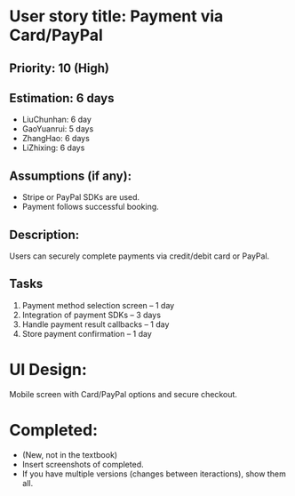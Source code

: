 # User story title: Payment via Card/PayPal

## Priority: 10 (High)

## Estimation: 6 days
* LiuChunhan: 6 day
* GaoYuanrui: 5 days
* ZhangHao: 6 days
* LiZhixing: 6 days

## Assumptions (if any):
* Stripe or PayPal SDKs are used.
* Payment follows successful booking.

## Description:
Users can securely complete payments via credit/debit card or PayPal.

## Tasks
1. Payment method selection screen – 1 day
2. Integration of payment SDKs – 3 days
3. Handle payment result callbacks – 1 day
4. Store payment confirmation – 1 day

# UI Design:
Mobile screen with Card/PayPal options and secure checkout.

# Completed:
* (New, not in the textbook) 
* Insert screenshots of completed. 
* If you have multiple versions (changes between iteractions), show them all.
